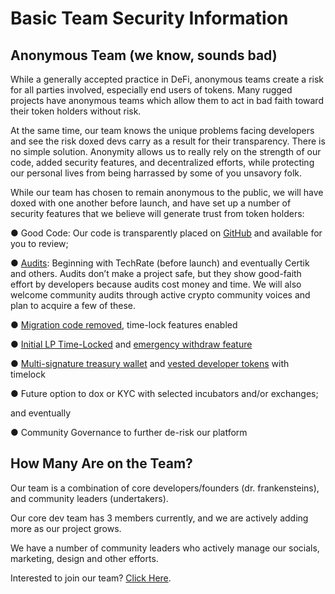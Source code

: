 # Basic Team Security Information

## Anonymous Team \(we know, sounds bad\)

While a generally accepted practice in DeFi, anonymous teams create a risk for all parties involved, especially end users of tokens. Many rugged projects have anonymous teams which allow them to act in bad faith toward their token holders without risk.

At the same time, our team knows the unique problems facing developers and see the risk doxed devs carry as a result for their transparency. There is no simple solution. Anonymity allows us to really rely on the strength of our code, added security features, and decentralized efforts, while protecting our personal lives from being harrassed by some of you unsavory folk. 

While our team has chosen to remain anonymous to the public, we will have doxed with one another before launch, and have set up a number of security features that we believe will generate trust from token holders:

●  Good Code: Our code is transparently placed on [GitHub](../../other-links/contracts.md) and available for you to review;

●  [Audits](audits.md): Beginning with TechRate \(before launch\) and eventually Certik and others. Audits don’t make a project safe, but they show good-faith effort by developers because audits cost money and time. We will also welcome community audits through active crypto community voices and plan to acquire a few of these.

●  [Migration code removed](migrator-code.md), time-lock features enabled

●  [Initial LP Time-Locked](time-lock.md) and [emergency withdraw feature](emergency-withdraw.md)

●  [Multi-signature treasury wallet](../../tokenomics/initial-token-supply.md#treasury-funds) and [vested developer tokens](../../tokenomics/initial-token-supply.md#developer-vested-tokens) with timelock

●  Future option to dox or KYC with selected incubators and/or exchanges;

and eventually 

●  Community Governance to further de-risk our platform

## How Many Are on the Team? 

Our team is a combination of core developers/founders \(dr. frankensteins\), and community leaders \(undertakers\).

Our core dev team has 3 members currently, and we are actively adding more as our project grows. 

We have a number of community leaders who actively manage our socials, marketing, design and other efforts. 

Interested to join our team? [Click Here](../join-our-team-of-dr.-frankensteins.md). 

